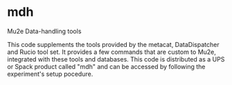 # mdh
Mu2e Data-handling tools

This code supplements the tools provided by the metacat, DataDispatcher and Rucio tool set. It provides a few commands that are custom to Mu2e, integrated with these tools and databases.
This code is distributed as a UPS or Spack product called "mdh" and can be accessed by following the experiment's setup pocedure.
